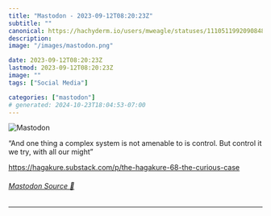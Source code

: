 ```yaml
---
title: "Mastodon - 2023-09-12T08:20:23Z"
subtitle: ""
canonical: https://hachyderm.io/users/mweagle/statuses/111051199209084882
description:
image: "/images/mastodon.png"

date: 2023-09-12T08:20:23Z
lastmod: 2023-09-12T08:20:23Z
image: ""
tags: ["Social Media"]

categories: ["mastodon"]
# generated: 2024-10-23T18:04:53-07:00
---
```

![Mastodon](/images/mastodon.png)

<p>“And one thing a complex system is not amenable to is control. But control it we try, with all our might”</p><p><a href="https://hagakure.substack.com/p/the-hagakure-68-the-curious-case" target="_blank" rel="nofollow noopener noreferrer" translate="no"><span class="invisible">https://</span><span class="ellipsis">hagakure.substack.com/p/the-ha</span><span class="invisible">gakure-68-the-curious-case</span></a></p>


###### [Mastodon Source 🐘](https://hachyderm.io/@mweagle/111051199209084882)

___
